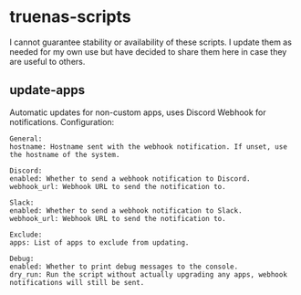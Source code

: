 # truenas-scripts
I cannot guarantee stability or availability of these scripts. I update them as needed for my own use but have decided to share them here in case they are useful to others.

## update-apps
Automatic updates for non-custom apps, uses Discord Webhook for notifications.
Configuration:
```
General:
hostname: Hostname sent with the webhook notification. If unset, use the hostname of the system.

Discord:
enabled: Whether to send a webhook notification to Discord.
webhook_url: Webhook URL to send the notification to.

Slack:
enabled: Whether to send a webhook notification to Slack.
webhook_url: Webhook URL to send the notification to.

Exclude:
apps: List of apps to exclude from updating.

Debug:
enabled: Whether to print debug messages to the console.
dry_run: Run the script without actually upgrading any apps, webhook notifications will still be sent.
```